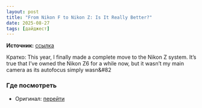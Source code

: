 ```yaml
---
layout: post
title: "From Nikon F to Nikon Z: Is It Really Better?"
date: 2025-08-27
tags: [дайджест]
---
```


**Источник:** [ссылка](https://photographylife.com/nikon-f-to-nikon-z)

Кратко: This year, I finally made a complete move to the Nikon Z system. It&#8217;s true that I&#8217;ve owned the Nikon Z6 for a while now, but it wasn&#8217;t my main camera as its autofocus simply wasn&#82

### Где посмотреть
- Оригинал: [перейти]({link})
